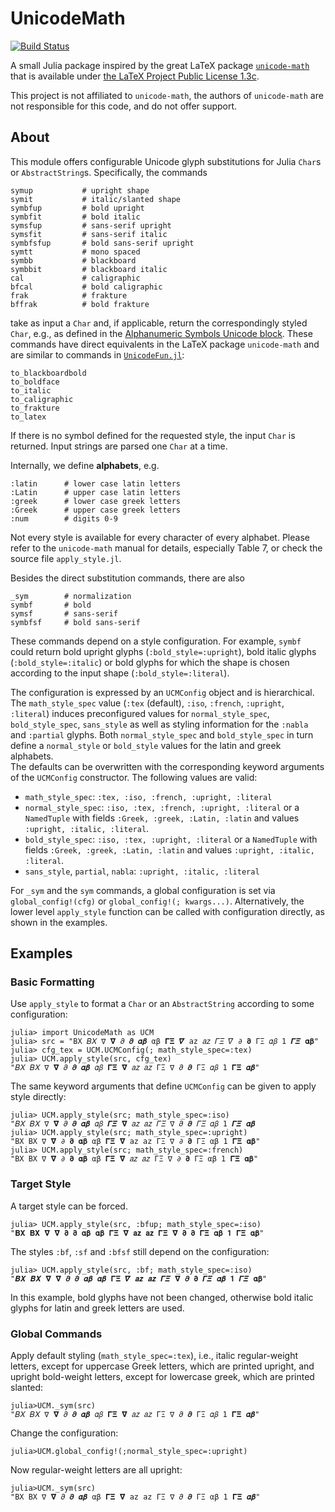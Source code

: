 # UnicodeMath

[![Build Status](https://github.com/manuelbb-upb/UnicodeMath.jl/actions/workflows/CI.yml/badge.svg?branch=main)](https://github.com/manuelbb-upb/UnicodeMath.jl/actions/workflows/CI.yml?query=branch%3Amain)

A small Julia package inspired by the great LaTeX package 
[`unicode-math`](https://ctan.org/pkg/unicode-math?lang=en) that is available under 
[the LaTeX Project Public License 1.3c](https://ctan.org/license/lppl1.3c).

This project is not affiliated to `unicode-math`, the authors of `unicode-math` are 
not responsible for this code, and do not offer support.

## About
This module offers configurable Unicode glyph substitutions for Julia `Char`s or `AbstractString`s.
Specifically, the commands 
```
symup           # upright shape
symit           # italic/slanted shape
symbfup         # bold upright
symbfit         # bold italic
symsfup         # sans-serif upright
symsfit         # sans-serif italic
symbfsfup       # bold sans-serif upright
symtt           # mono spaced
symbb           # blackboard
symbbit         # blackboard italic
cal             # caligraphic
bfcal           # bold caligraphic
frak            # frakture
bffrak          # bold frakture
```
take as input a `Char` and, if applicable, return the correspondingly styled `Char`, e.g., as defined in the
[Alphanumeric Symbols Unicode block](https://en.wikipedia.org/wiki/Mathematical_operators_and_symbols_in_Unicode#Mathematical_Alphanumeric_Symbols_block).
These commands have direct equivalents in the LaTeX package `unicode-math` and are similar to commands in 
[`UnicodeFun.jl`](https://github.com/SimonDanisch/UnicodeFun.jl):
```
to_blackboardbold
to_boldface
to_italic
to_caligraphic
to_frakture
to_latex
```

If there is no symbol defined for the requested style, the input `Char` is returned.
Input strings are parsed one `Char` at a time.

Internally, we define **alphabets**, e.g.
```
:latin      # lower case latin letters
:Latin      # upper case latin letters
:greek      # lower case greek letters
:Greek      # upper case greek letters
:num        # digits 0-9
```
Not every style is available for every character of every alphabet.
Please refer to the `unicode-math` manual for details, especially Table 7, or check the source file `apply_style.jl`.

Besides the direct substitution commands, there are also 
```
_sym        # normalization
symbf       # bold
symsf       # sans-serif
symbfsf     # bold sans-serif
```
These commands depend on a style configuration.
For example, `symbf` could return bold upright glyphs (`:bold_style=:upright`),
bold italic glyphs (`:bold_style=:italic`) or bold glyphs for which the shape is 
chosen according to the input shape (`:bold_style=:literal`).

The configuration is expressed by an `UCMConfig` object and is hierarchical.
The `math_style_spec` value (`:tex` (default), `:iso`, `:french`, `:upright`, `:literal`) induces
preconfigured values for `normal_style_spec`, `bold_style_spec`, `sans_style` as well as styling
information for the `:nabla` and `:partial` glyphs.
Both `normal_style_spec` and `bold_style_spec` in turn define a `normal_style` or `bold_style` 
values for the latin and greek alphabets.  
The defaults can be overwritten with the corresponding keyword arguments of the `UCMConfig`
constructor.
The following values are valid:
* `math_style_spec`: `:tex, :iso, :french, :upright, :literal`
* `normal_style_spec`: `:iso, :tex, :french, :upright, :literal` 
  or a `NamedTuple` with fields `:Greek, :greek, :Latin, :latin` and values `:upright, :italic, :literal`.
* `bold_style_spec`: `:iso, :tex, :upright, :literal`
  or a `NamedTuple` with fields `:Greek, :greek, :Latin, :latin` and values `:upright, :italic, :literal`.
* `sans_style`, `partial`, `nabla`: `:upright, :italic, :literal`

For `_sym` and the `sym` commands, a global configuration is set via `global_config!(cfg)`
or `global_config!(; kwargs...)`.
Alternatively, the lower level `apply_style` function can be called with configuration directly, as shown in the examples.

## Examples

### Basic Formatting
Use `apply_style` to format a `Char` or an `AbstractString` according to some configuration:
```julia-repl
julia> import UnicodeMath as UCM
julia> src = "BX 𝐵𝑋 ∇ 𝛁 𝜕 𝝏 𝜶𝜷 αβ 𝚪𝚵 𝜵 az 𝑎𝑧 𝛤𝛯 𝛻 ∂ 𝛛 ΓΞ 𝛼𝛽 1 𝜞𝜩 𝛂𝛃"
julia> cfg_tex = UCM.UCMConfig(; math_style_spec=:tex)
julia> UCM.apply_style(src, cfg_tex)
"𝐵𝑋 𝐵𝑋 ∇ 𝛁 𝜕 𝝏 𝜶𝜷 𝛼𝛽 𝚪𝚵 𝛁 𝑎𝑧 𝑎𝑧 ΓΞ ∇ 𝜕 𝝏 ΓΞ 𝛼𝛽 1 𝚪𝚵 𝜶𝜷"
```

The same keyword arguments that define `UCMConfig` can be given to apply style directly:
```julia-repl
julia> UCM.apply_style(src; math_style_spec=:iso)
"𝐵𝑋 𝐵𝑋 ∇ 𝛁 𝜕 𝝏 𝜶𝜷 𝛼𝛽 𝜞𝜩 𝛁 𝑎𝑧 𝑎𝑧 𝛤𝛯 ∇ 𝜕 𝝏 𝛤𝛯 𝛼𝛽 1 𝜞𝜩 𝜶𝜷
julia> UCM.apply_style(src; math_style_spec=:upright)
"BX BX ∇ 𝛁 ∂ 𝛛 𝛂𝛃 αβ 𝚪𝚵 𝛁 az az ΓΞ ∇ ∂ 𝛛 ΓΞ αβ 1 𝚪𝚵 𝛂𝛃"
julia> UCM.apply_style(src; math_style_spec=:french)
"BX BX ∇ 𝛁 ∂ 𝛛 𝛂𝛃 αβ 𝚪𝚵 𝛁 𝑎𝑧 𝑎𝑧 ΓΞ ∇ ∂ 𝛛 ΓΞ αβ 1 𝚪𝚵 𝛂𝛃"
```

### Target Style

A target style can be forced. 
```julia-repl
julia> UCM.apply_style(src, :bfup; math_style_spec=:iso)
"𝐁𝐗 𝐁𝐗 𝛁 𝛁 𝛛 𝛛 𝛂𝛃 𝛂𝛃 𝚪𝚵 𝛁 𝐚𝐳 𝐚𝐳 𝚪𝚵 𝛁 𝛛 𝛛 𝚪𝚵 𝛂𝛃 𝟏 𝚪𝚵 𝛂𝛃"
```

The styles `:bf`, `:sf` and `:bfsf` still depend on the configuration:
```julia-repl
julia> UCM.apply_style(src, :bf; math_style_spec=:iso)
"𝑩𝑿 𝑩𝑿 𝛁 𝛁 𝝏 𝝏 𝜶𝜷 𝜶𝜷 𝚪𝚵 𝜵 𝒂𝒛 𝒂𝒛 𝜞𝜩 𝛁 𝝏 𝛛 𝜞𝜩 𝜶𝜷 𝟏 𝜞𝜩 𝛂𝛃"
```
In this example, bold glyphs have not been changed, otherwise bold italic glyphs for latin and greek letters are used.

### Global Commands
Apply default styling (`math_style_spec=:tex`), i.e., italic regular-weight letters, except for uppercase Greek letters, which are printed upright, and upright bold-weight letters, except for lowercase greek, which are printed slanted:
```julia-repl
julia>UCM._sym(src)
"𝐵𝑋 𝐵𝑋 ∇ 𝛁 𝜕 𝝏 𝜶𝜷 𝛼𝛽 𝚪𝚵 𝛁 𝑎𝑧 𝑎𝑧 ΓΞ ∇ 𝜕 𝝏 ΓΞ 𝛼𝛽 1 𝚪𝚵 𝜶𝜷"
```
Change the configuration:
```julia-repl
julia>UCM.global_config!(;normal_style_spec=:upright)
```
Now regular-weight letters are all upright:
```julia-repl
julia>UCM._sym(src)
"BX BX ∇ 𝛁 𝜕 𝝏 𝜶𝜷 αβ 𝚪𝚵 𝛁 az az ΓΞ ∇ 𝜕 𝝏 ΓΞ αβ 1 𝚪𝚵 𝜶𝜷"
```